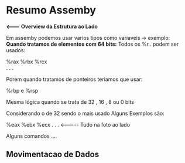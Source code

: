 # Resumo Assemby

__<--- Overview da Estrutura ao Lado__

Em assemby podemos usar varios tipos como variaveis -> exemplo:
__Quando tratamos de elementos com 64 bits:__
Todos os %r.. podem ser usados:

%rax
%rbx
%rcx    
.
.
.


Porem quando tratamos de ponteiros teriamos que usar:

%rbp e %rsp

Mesma lógica quando se trata de 32 , 16 , 8 ou 0 bits

Considerando o de 32 sendo o mais usado
Alguns Exemplos são:

%eax
%ebx
%ecx 
.
.
.
<----- Tudo na foto ao lado


Alguns comandos ....

## Movimentacao de Dados





